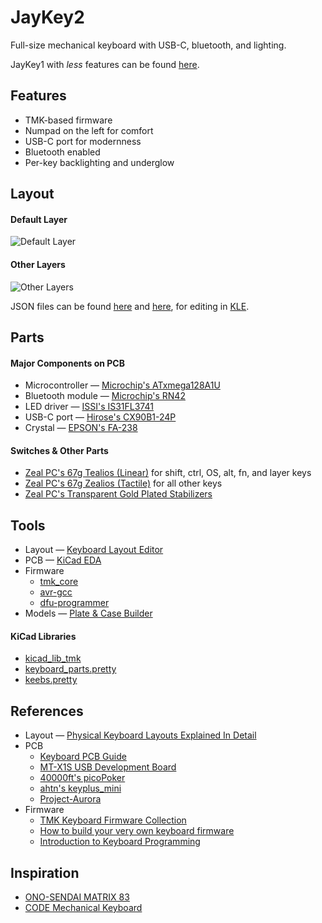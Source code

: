 # JayKey2
Full-size mechanical keyboard with USB-C, bluetooth, and lighting.

JayKey1 with *less* features can be found [here](https://github.com/josuegaleas/JayKey1).

## Features
- TMK-based firmware
- Numpad on the left for comfort
- USB-C port for modernness
- Bluetooth enabled
- Per-key backlighting and underglow

## Layout
#### Default Layer
![Default Layer](https://raw.githubusercontent.com/josuegaleas/jay-images/master/keyboard-layout.png?raw=true)
#### Other Layers
![Other Layers](https://raw.githubusercontent.com/josuegaleas/jay-images/master/keyboard-layout_layers.png?raw=true)

JSON files can be found [here](http://www.keyboard-layout-editor.com/#/gists/af0c6e535240ab3f75b8c3ce740c63bb) and [here](http://www.keyboard-layout-editor.com/#/gists/dfdca11b15b211802d6edf1502e16ecf), for editing in [KLE](http://www.keyboard-layout-editor.com/).

## Parts
#### Major Components on PCB
- Microcontroller — [Microchip's ATxmega128A1U](https://www.microchip.com/wwwproducts/en/ATxmega128A1U)
- Bluetooth module — [Microchip's RN42](https://www.microchip.com/wwwproducts/en/RN42)
- LED driver — [ISSI's IS31FL3741](http://www.issi.com/WW/pdf/IS31FL3741.pdf)
- USB-C port — [Hirose's CX90B1-24P](https://www.hirose.com/product/en/products/CX/CX90B1%2D24P/)
- Crystal — [EPSON's FA-238](https://www5.epsondevice.com/en/products/crystal_unit/fa238.html)

#### Switches & Other Parts
- [Zeal PC's 67g Tealios (Linear)](https://zealpc.net/collections/accessories/products/tealios) for shift, ctrl, OS, alt, fn, and layer keys
- [Zeal PC's 67g Zealios (Tactile)](https://zealpc.net/collections/accessories/products/zealio) for all other keys
- [Zeal PC's Transparent Gold Plated Stabilizers](https://zealpc.net/collections/accessories/products/zealstabilizers)

## Tools
- Layout — [Keyboard Layout Editor](http://www.keyboard-layout-editor.com/)
- PCB — [KiCad EDA](http://kicad-pcb.org/)
- Firmware
	- [tmk_core](https://github.com/tmk/tmk_core)
	- [avr-gcc](https://www.gnu.org/software/gcc/gcc.html)
	- [dfu-programmer](https://dfu-programmer.sourceforge.io/)
- Models — [Plate & Case Builder](http://builder.swillkb.com/)

#### KiCad Libraries
- [kicad_lib_tmk](https://github.com/tmk/kicad_lib_tmk)
- [keyboard_parts.pretty](https://github.com/tmk/keyboard_parts.pretty)
- [keebs.pretty](https://github.com/egladman/keebs.pretty)

## References
- Layout — [Physical Keyboard Layouts Explained In Detail](https://www.massdrop.com/talk/947/keyboard-layouts-explained-in-detail-many-pics)
- PCB
	- [Keyboard PCB Guide](https://github.com/ruiqimao/keyboard-pcb-guide)
	- [MT-X1S USB Development Board](https://www.mattairtech.com/index.php/development-boards/mt-x1s-atxmega128a1-u-usb-development-board.html)
	- [40000ft's picoPoker](https://github.com/40000ft/picoPOKER)
	- [ahtn's keyplus_mini](https://github.com/ahtn/keyboard_pcb)
	- [Project-Aurora](https://github.com/Project-Aurora/Project-Aurora)
- Firmware
	- [TMK Keyboard Firmware Collection](https://github.com/tmk/tmk_keyboard/)
	- [How to build your very own keyboard firmware](https://deskthority.net/workshop-f7/how-to-build-your-very-own-keyboard-firmware-t7177.html)
	- [Introduction to Keyboard Programming](https://www.massdrop.com/article/introduction-to-keyboard-programming)

## Inspiration
- [ONO-SENDAI MATRIX 83](https://imgur.com/a/v5pzh#FiXKcm0)
- [CODE Mechanical Keyboard](https://www.codekeyboards.com/)
